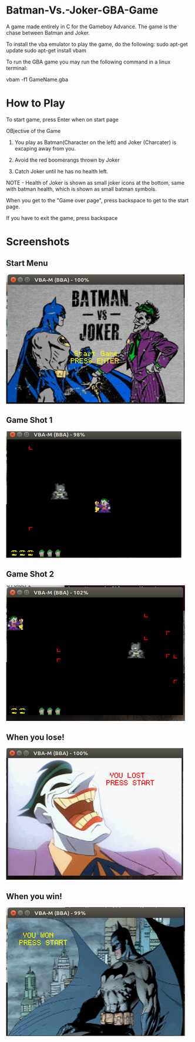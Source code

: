 # Batman-Vs.-Joker-GBA-Game
A game made entirely in C for the Gameboy Advance. The game is the chase between Batman and Joker.


To install the vba emulator to play the game, do the following:
sudo apt-get update
sudo apt-get install vbam

To run the GBA game you may run the following command in a linux terminal:

vbam -f1 GameName.gba


# How to Play

To start game, press Enter when on start page


OBjective of the Game

1. You play as Batman(Character on the left) and Joker (Charcater) is excaping away from you.

2. Avoid the red boomerangs thrown by Joker

3. Catch Joker until he has no health left.

NOTE - Health of Joker is shown as small joker icons at the bottom, same with batman health, which is shown as small batman symbols.



When you get to the "Game over page", press backspace to get to the start page.

If you have to exit the game, press backspace


# Screenshots


## Start Menu
![Start Menu](/Screenshots/StartMenu.PNG "Start Menu")



## Game Shot 1
![Game1](/Screenshots/Game1.PNG "Game Screen 1")



## Game Shot 2
![Game2](/Screenshots/Game2.PNG "Game Screen 2")



## When you lose!
![Lost](/Screenshots/Lost.PNG "When you lose!")



## When you win!
![Win](/Screenshots/Win.PNG "When you win!")


